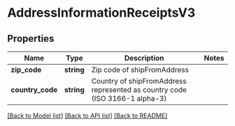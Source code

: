 # AddressInformationReceiptsV3

## Properties
Name | Type | Description | Notes
------------ | ------------- | ------------- | -------------
**zip_code** | **string** | Zip code of shipFromAddress | 
**country_code** | **string** | Country of shipFromAddress represented as country code (ISO 3166-1 alpha-3) | 

[[Back to Model list]](../../README.md#documentation-for-models) [[Back to API list]](../../README.md#documentation-for-api-endpoints) [[Back to README]](../../README.md)

